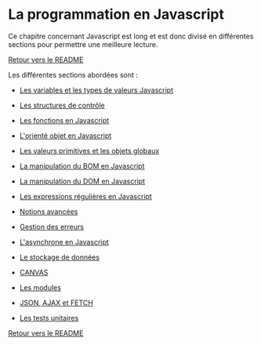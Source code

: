 # La programmation en Javascript 

Ce chapitre concernant Javascript est long et est donc divisé en différentes sections pour permettre une meilleure lecture. 

[Retour vers le README](https://github.com/CalcagnoLoic/aide_memoire/blob/main/README.md)

Les différentes sections abordées sont : 

* [Les variables et les types de valeurs Javascript](https://github.com/CalcagnoLoic/aide_memoire/blob/main/R%C3%A9pertoire/chapJS/var.md) 

* [Les structures de contrôle](https://github.com/CalcagnoLoic/aide_memoire/blob/main/R%C3%A9pertoire/chapJS/structure.md) 

* [Les fonctions en Javascript](https://github.com/CalcagnoLoic/aide_memoire/blob/main/R%C3%A9pertoire/chapJS/fonction.md) 

* [L'orienté objet en Javascript](https://github.com/CalcagnoLoic/aide_memoire/blob/main/R%C3%A9pertoire/chapJS/oo.md) 

* [Les valeurs primitives et les objets globaux](https://github.com/CalcagnoLoic/aide_memoire/blob/main/R%C3%A9pertoire/chapJS/primitives.md) 

* [La manipulation du BOM en Javascript](https://github.com/CalcagnoLoic/aide_memoire/blob/main/R%C3%A9pertoire/chapJS/bom.md) 

* [La manipulation du DOM en Javascript](https://github.com/CalcagnoLoic/aide_memoire/blob/main/R%C3%A9pertoire/chapJS/dom.md) 

* [Les expressions régulières en Javascript](https://github.com/CalcagnoLoic/aide_memoire/blob/main/R%C3%A9pertoire/chapJS/regex.md) 

* [Notions avancées](https://github.com/CalcagnoLoic/aide_memoire/blob/main/R%C3%A9pertoire/chapJS/avancee.md) 

* [Gestion des erreurs](https://github.com/CalcagnoLoic/aide_memoire/blob/main/R%C3%A9pertoire/chapJS/errors.md)

* [L'asynchrone en Javascript](https://github.com/CalcagnoLoic/aide_memoire/blob/main/R%C3%A9pertoire/chapJS/asynchrone.md) 

* [Le stockage de données](https://github.com/CalcagnoLoic/aide_memoire/blob/main/R%C3%A9pertoire/chapJS/stockage.md) 

* [CANVAS](https://github.com/CalcagnoLoic/aide_memoire/blob/main/R%C3%A9pertoire/chapJS/canvas.md) 

* [Les modules](https://github.com/CalcagnoLoic/aide_memoire/blob/main/R%C3%A9pertoire/chapJS/module.md) 

* [JSON, AJAX et FETCH](https://github.com/CalcagnoLoic/aide_memoire/blob/main/R%C3%A9pertoire/chapJS/json_ajax_fetch.md) 

* [Les tests unitaires](https://github.com/CalcagnoLoic/aide_memoire/blob/main/R%C3%A9pertoire/chapJS/unittests.md)

[Retour vers le README](https://github.com/CalcagnoLoic/aide_memoire/blob/main/README.md)